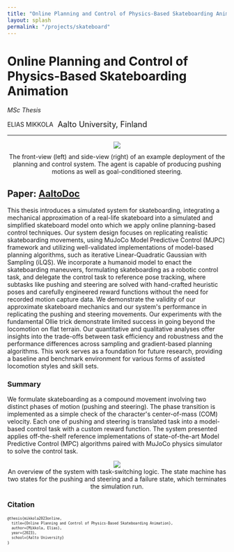 ```yaml
---
title: "Online Planning and Control of Physics-Based Skateboarding Animation"
layout: splash
permalink: "/projects/skateboard"
---
```


# Online Planning and Control of Physics-Based Skateboarding Animation

_MSc Thesis_

<div style="display: flex; align-items: center;">
<div>
ELIAS MIKKOLA
</div>
<div style="padding-left: 10px; font-size: 18px;">
Aalto University, Finland
</div>
</div>

---

<style>
    div {
        /* border: 1px solid black; */
</style>

<div style="align: center; text-align: center; padding-bottom: 10px;">
<img class="teaser" src="{{'/assets/imgs/skateboard_teaser.gif' | relative_url}}" />
</div>
<div style="text-align: center;">
The front-view (left) and side-view (right) of an example deployment of the planning and control system. The agent is capable of producing pushing motions as well as goal-conditioned steering. 
</div>

## Paper: [AaltoDoc](https://aaltodoc.aalto.fi/items/3d76eb38-cedf-473b-b19f-e6e9d604215b)

This thesis introduces a simulated system for skateboarding, integrating a mechanical approximation of a real-life skateboard into a simulated and simplified skateboard model onto which we apply online planning-based control techniques. Our system design focuses on replicating realistic skateboarding movements, using MuJoCo Model Predictive Control (MJPC) framework and utilizing well-validated implementations of model-based planning algorithms, such as iterative Linear-Quadratic Gaussian with Sampling (iLQS). We incorporate a humanoid model to enact the skateboarding maneuvers, formulating skateboarding as a robotic control task, and delegate the control task to reference pose tracking, where subtasks like pushing and steering are solved with hand-crafted heuristic poses and carefully engineered reward functions without the need for recorded motion capture data. We demonstrate the validity of our approximate skateboard mechanics and our system's performance in replicating the pushing and steering movements. Our experiments with the fundamental Ollie trick demonstrate limited success in going beyond the locomotion on flat terrain. Our quantitative and qualitative analyses offer insights into the trade-offs between task efficiency and robustness and the performance differences across sampling and gradient-based planning algorithms. This work serves as a foundation for future research, providing a baseline and benchmark environment for various forms of assisted locomotion styles and skill sets.

### Summary

We formulate skateboarding as a compound movement involving two distinct phases of motion (pushing and steering). The phase transition is implemented as a simple check of the character's center-of-mass (COM) velocity. Each one of pushing and steering is translated task into a model-based control task with a custom reward function. The system presented applies off-the-shelf reference implementations of state-of-the-art Model Predictive Control (MPC) algorithms paired with MuJoCo physics simulator to solve the control task.

<div style="align: center; text-align: center;">
<div>
<img src="{{'/assets/imgs/skateboard_summary.png' | relative_url }}">
</div>
<div>
An overview of the system with task-switching logic. The state machine has two states for the pushing and steering and a failure state, which terminates the simulation run. 
</div>
</div>

### Citation

<pre style="line-height: 1.4; overflow: auto; font-size: 0.5rem;">
@thesis{mikkola2023online,
  title={Online Planning and Control of Physics-Based Skateboarding Animation},
  author={Mikkola, Elias},
  year={2023},
  school={Aalto University}
}
